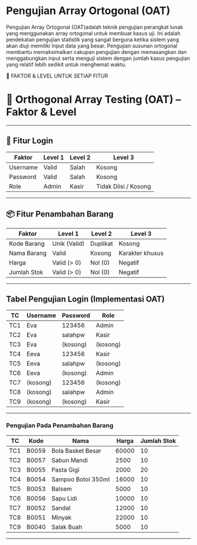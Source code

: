 # Pengujian Array Ortogonal (OAT) 
  Pengujian Array Ortogonal (OAT)adalah teknik pengujian perangkat lunak yang menggunakan array ortogonal untuk membuat kasus uji. Ini adalah pendekatan
  pengujian statistik yang sangat berguna ketika sistem yang akan diuji memiliki input data yang besar. Pengujian susunan ortogonal membantu memaksimalkan 
  cakupan pengujian dengan memasangkan dan menggabungkan input serta menguji sistem dengan
  jumlah kasus pengujian yang relatif lebih sedikit untuk menghemat waktu.
   
🧩 FAKTOR & LEVEL UNTUK SETIAP FITUR
# 🧪 Orthogonal Array Testing (OAT) – Faktor & Level
---
## 🔐 Fitur Login
| Faktor     | Level 1 | Level 2 | Level 3               |
|------------|---------|---------|------------------------|
| Username   | Valid   | Salah   | Kosong                 |
| Password   | Valid   | Salah   | Kosong                 |
| Role       | Admin   | Kasir   | Tidak Diisi / Kosong   |
---
## 📦 Fitur Penambahan Barang
| Faktor         | Level 1         | Level 2         | Level 3             |
|----------------|------------------|------------------|----------------------|
| Kode Barang     | Unik (Valid)     | Duplikat         | Kosong               |
| Nama Barang     | Valid            | Kosong           | Karakter khusus      |
| Harga           | Valid (> 0)      | Nol (0)          | Negatif              |
| Jumlah Stok     | Valid (> 0)      | Nol (0)          | Negatif              |
---
## Tabel Pengujian Login (Implementasi OAT)
| TC   | Username   | Password   | Role     |
|------|------------|------------|----------|
| TC1  | Eva        | 123456     | Admin    | 
| TC2  | Eva        | salahpw    | Kasir    | 
| TC3  | Eva        | (kosong)   | (kosong) | 
| TC4  | Eeva       | 123456     | Kasir    | 
| TC5  | Eeva       | salahpw    | (kosong) | 
| TC6  | Eeva       | (kosong)   | Admin    | 
| TC7  | (kosong)   | 123456     | (kosong) | 
| TC8  | (kosong)   | salahpw    | Admin    | 
| TC9  | (kosong)   | (kosong)   | Kasir    | 
---
### Pengujian Pada Penambahan Barang
| TC  | Kode   | Nama               | Harga  | Jumlah Stok |
|-----|--------|--------------------|--------|-------------|
| TC1 | B0059  | Bola Basket Besar  | 60000  | 10          | 
| TC2 | B0057  | Sabun Mandi        | 2500   | 10          | 
| TC3 | B0055  | Pasta Gigi         | 2000   | 20          | 
| TC4 | B0054  | Sampoo Botol 350ml | 16000  | 10          | 
| TC5 | B0053  | Balsem             | 5000   | 10          | 
| TC6 | B0056  | Sapu Lidi          | 10000  | 10          | 
| TC7 | B0052  | Sandal             | 12000  | 10          | 
| TC8 | B0051  | Minyak             | 22000  | 10          | 
| TC9 | B0040  | Salak Buah         | 5000   | 10          | 
---
